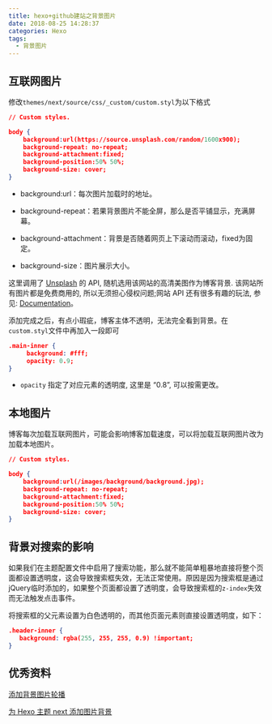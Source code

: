 ```yaml
---
title: hexo+github建站之背景图片
date: 2018-08-25 14:28:37
categories: Hexo
tags:
  - 背景图片
---
```


## 互联网图片

修改`themes/next/source/css/_custom/custom.styl`为以下格式

```json
// Custom styles.

body {
    background:url(https://source.unsplash.com/random/1600x900);
    background-repeat: no-repeat;
    background-attachment:fixed;
    background-position:50% 50%;
    background-size: cover;
}
```

- background:url：每次图片加载时的地址。

- background-repeat：若果背景图片不能全屏，那么是否平铺显示，充满屏幕。
- background-attachment：背景是否随着网页上下滚动而滚动，fixed为固定。
- background-size：图片展示大小。

这里调用了 [Unsplash](https://unsplash.com/) 的 API, 随机选用该网站的高清美图作为博客背景. 该网站所有图片都是免费商用的, 所以无须担心侵权问题;网站 API 还有很多有趣的玩法, 参见: [Documentation](https://source.unsplash.com/)。



添加完成之后，有点小瑕疵，博客主体不透明，无法完全看到背景。在`custom.styl`文件中再加入一段即可

```json
.main-inner {
     background: #fff;
     opacity: 0.9;
}
```

- `opacity` 指定了对应元素的透明度, 这里是 “0.8”, 可以按需更改。

## 本地图片

博客每次加载互联网图片，可能会影响博客加载速度，可以将加载互联网图片改为加载本地图片。

```json
// Custom styles.

body {
    background:url(/images/background/background.jpg);
    background-repeat: no-repeat;
    background-attachment:fixed;
    background-position:50% 50%;
    background-size: cover;
}
```



## 背景对搜索的影响

如果我们在主题配置文件中启用了搜索功能，那么就不能简单粗暴地直接将整个页面都设置透明度，这会导致搜索框失效，无法正常使用。原因是因为搜索框是通过jQuery临时添加的，如果整个页面都设置了透明度，会导致搜索框的`z-index`失效而无法触发点击事件。

将搜索框的父元素设置为白色透明的，而其他页面元素则直接设置透明度，如下：

```json
.header-inner {
   background: rgba(255, 255, 255, 0.9) !important;
}
```



## 优秀资料

[添加背景图片轮播](https://blog.csdn.net/lewky_liu/article/details/81149140)

[为 Hexo 主题 next 添加图片背景](https://blog.diqigan.cn/posts/add-background-picture-for-next.html)